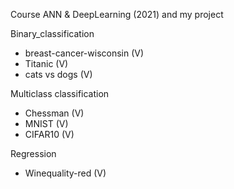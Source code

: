 Course ANN & DeepLearning (2021) and my project

Binary_classification
  + breast-cancer-wisconsin (V)
  + Titanic (V)
  + cats vs dogs (V)

Multiclass classification
  + Chessman  (V)
  + MNIST (V)
  + CIFAR10 (V)

Regression
  + Winequality-red (V)
